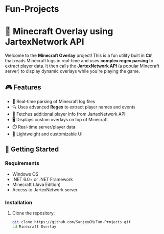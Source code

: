 # Fun-Projects

# 🧱 Minecraft Overlay using JartexNetwork API

Welcome to the **Minecraft Overlay** project! This is a fun utility built in **C#** that reads Minecraft logs in real-time and uses **complex regex parsing** to extract player data. It then calls the **JartexNetwork API** (a popular Minecraft server) to display dynamic overlays while you're playing the game.

## 🎮 Features

- 📄 Real-time parsing of Minecraft log files
- 🔍 Uses advanced **Regex** to extract player names and events
- 📡 Fetches additional player info from JartexNetwork API
- 🖥️ Displays custom overlays on top of Minecraft
- ⏱️ Real-time server/player data
- 🎨 Lightweight and customizable UI

## 🚀 Getting Started

### Requirements

- Windows OS
- .NET 6.0+ or .NET Framework
- Minecraft (Java Edition)
- Access to JartexNetwork server

### Installation

1. Clone the repository:
   ```bash
   git clone https://github.com/SanjeyGM/Fun-Projects.git
   cd Minecraft Overlay
